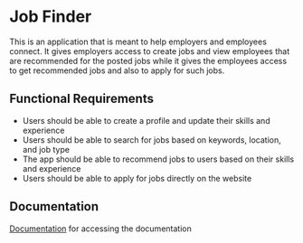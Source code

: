 <p align='center'><h1> Job Finder </h1></p>

<p>This is an application that is meant to help employers and employees connect. It gives employers access to create jobs and view employees that are recommended for the posted jobs while it gives the employees access to get recommended jobs and also to apply for such jobs.</p>

<h2> Functional Requirements </h2>

- Users should be able to create a profile and update their skills and experience
- Users should be able to search for jobs based on keywords, location, and job type
- The app should be able to recommend jobs to users based on their skills and experience
- Users should be able to apply for jobs directly on the website

<h2>Documentation</h2>

[Documentation](https://documenter.getpostman.com/view/22690167/2s8YzUvfmD) for accessing the documentation
